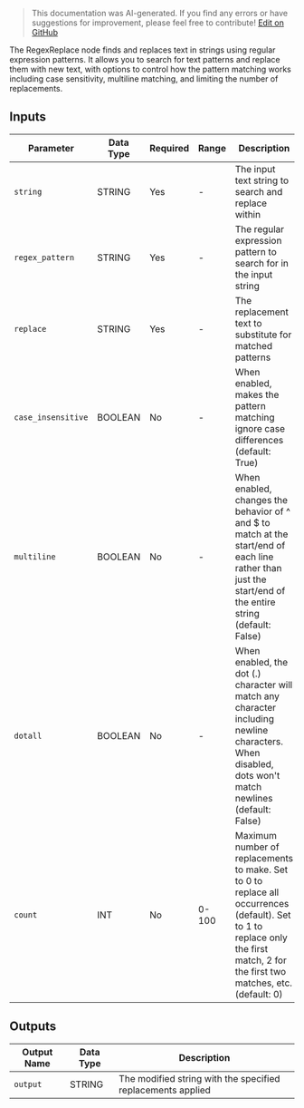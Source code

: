 > This documentation was AI-generated. If you find any errors or have suggestions for improvement, please feel free to contribute! [Edit on GitHub](https://github.com/Comfy-Org/embedded-docs/blob/main/comfyui_embedded_docs/docs/RegexReplace/en.md)

The RegexReplace node finds and replaces text in strings using regular expression patterns. It allows you to search for text patterns and replace them with new text, with options to control how the pattern matching works including case sensitivity, multiline matching, and limiting the number of replacements.

## Inputs

| Parameter | Data Type | Required | Range | Description |
|-----------|-----------|----------|-------|-------------|
| `string` | STRING | Yes | - | The input text string to search and replace within |
| `regex_pattern` | STRING | Yes | - | The regular expression pattern to search for in the input string |
| `replace` | STRING | Yes | - | The replacement text to substitute for matched patterns |
| `case_insensitive` | BOOLEAN | No | - | When enabled, makes the pattern matching ignore case differences (default: True) |
| `multiline` | BOOLEAN | No | - | When enabled, changes the behavior of ^ and $ to match at the start/end of each line rather than just the start/end of the entire string (default: False) |
| `dotall` | BOOLEAN | No | - | When enabled, the dot (.) character will match any character including newline characters. When disabled, dots won't match newlines (default: False) |
| `count` | INT | No | 0-100 | Maximum number of replacements to make. Set to 0 to replace all occurrences (default). Set to 1 to replace only the first match, 2 for the first two matches, etc. (default: 0) |

## Outputs

| Output Name | Data Type | Description |
|-------------|-----------|-------------|
| `output` | STRING | The modified string with the specified replacements applied |
